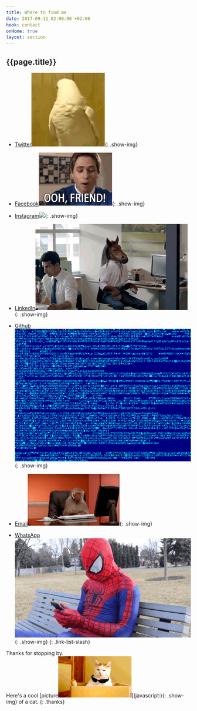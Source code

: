 ```yaml
---
title: Where to find me
date: 2017-09-11 02:00:00 +02:00
hook: contact
onHome: true
layout: section
---
```


## {{page.title}}

* [Twitter](//twitter.com/ChristianWijnia)![](/assets/img/gifs/bird.gif){: .show-img}

* [Facebook](//www.facebook.com/ChristianWijnia)![](/assets/img/gifs/facebook.gif){: .show-img}

* [Instagram![](/assets/img/gifs/selfie.gif)](//instagram.com/christhebutcher){: .show-img}

* [LinkedIn](//linkedin.com/in/christian-wijnia-1364a29b)![](/assets/img/gifs/office.gif/){: .show-img}

* [Github](//github.com/christhebutcher)![](/assets/img/gifs/code.gif){: .show-img}

* [Email](mailto:ccwijnia@gmail.com)![](/assets/img/gifs/monkey.gif){: .show-img}

* [WhatsApp](//api.whatsapp.com/send?phone=31642407442)![](/assets/img/gifs/spiderman.gif){: .show-img}
  {: .link-list-slash}

Thanks for stopping by.<br> Here's a cool \[picture![](/assets/img/gifs/cat.gif)\](javascript:){: .show-img} of a cat.
{: .thanks}